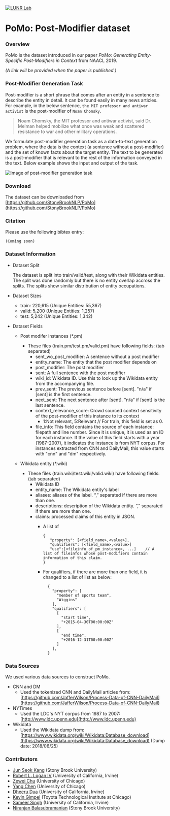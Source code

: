[![LUNR Lab](https://www3.cs.stonybrook.edu/~junkang/images/new_lunr_logo4_small.png)](http://lunr.cs.stonybrook.edu/)

# PoMo: Post-Modifier dataset

### Overview

   PoMo is the dataset introduced in our paper *PoMo: Generating Entity-Specific Post-Modifiers in Context* from NAACL 2019. 
   
   *(A link will be provided when the paper is published.)*


### Post-Modifier Generation Task
   
   Post-modifier is a short phrase that comes after an entity in a sentence to describe the entity in detail. It can be found easily in many news articles. For example, in the below sentence, `the MIT professor and antiwar activist` is the post-modifier of `Noam Chomsky`.
     
   
   >Noam Chomsky, the MIT professor and antiwar activist, said Dr. Melman helped mobilize what once was weak and scattered resistance to war and other military operations. 
   
    
   We formulate post-modifier generation task as a data-to-text generation problem, where the data is the context (a sentence without a post-modifier) and the set of known facts about the target entity. The text to be generated is a post-modifier that is relevant to the rest of the information conveyed in the text. Below example shows the input and output of the task.
     
   ![Image of post-modifier generation task](https://www3.cs.stonybrook.edu/~junkang/images/pm_gen_task_screenshot.png)
   

### Download

   The dataset can be downloaded from [https://github.com/StonyBrookNLP/PoMo](https://github.com/StonyBrookNLP/PoMo)

### Citation

   Please use the following bibtex entry:

   ```
   (Coming soon)
   ```

### Dataset Information
   - Dataset Split

      The dataset is split into train/valid/test, along with their Wikidata entities. The split was done randomly but there is no entity overlap accross the splits. The splits show similar distribution of entity occupations. 

   - Dataset Sizes

      - train: 220,615 (Unique Entities: 55,367)
      - valid:   5,200 (Unique Entities: 1,257)
      -  test:   5,242 (Unique Entities: 1,342)

   - Dataset Fields

      - Post modifer instances (*.pm)
        - These files (train.pm/test.pm/valid.pm) have following fields: (tab separated)
          - sent_wo_post_modifier: A sentence without a post modifier
          - entity_name: The entity that the post modifier depends on
          - post_modifier: The post modifier
          - sent: A full sentence with the post modifier
          - wiki_id: Wikidata ID. Use this to look up the Wikidata entity from the accompanying file.
          - prev_sent: The previous sentence before [sent]. "n/a" if [sent] is the first sentence.
          - next_sent: The next sentence after [sent]. "n/a" if [sent] is the last sentence.
          - context_relevance_score: Crowd sourced context sensitivity of the post-modifier of this instance to its context
            - 1:Not relevant, 5:Relevant   // For train, this field is set as 0.
          - file_info: This field contains the source of each instance: filepath and line number. 
                       Since it is unique, it is used as an ID for each instance. 
                       If the value of this field starts with a year (1987-2007), it indicates the instance is from NYT corpus.
                       For instances extracted from CNN and DailyMail, this value starts with "cnn" and "dm" respectively.


      - Wikidata entity (*.wiki)
        - These files (train.wiki/test.wiki/valid.wiki) have following fields: (tab separated)
          - Wikidata ID
          - entity_name: The Wikidata entity's label
          - aliases: aliases of the label. “,” separated if there are more than one. 
          - descriptions: description of the Wikidata entity. “,” separated if there are more than one. 
          - claims: processed claims of this entity in JSON. 
            - A list of   
              ```
              {
                 "property": [<field_name>,<value>],
                 "qualifiers": [<field_name>,<value>]
                 "use":[<fileinfo_of_pm_instance>, ...]    // A list of fileinfos whose post-modifiers contain information of this claim. 
              }
              ```

            - For qualifiers, if there are more than one field, it is changed to a list of list as below:
                ```
                  {
                    "property": [
                      "member of sports team",
                      "Wiggins"
                    ],
                    "qualifiers": [
                      [
                        "start time",
                        "+2015-04-30T00:00:00Z"
                      ],
                      [
                        "end time",
                        "+2016-12-31T00:00:00Z"
                      ]
                    ],
                  }
                ```

### Data Sources

   We used various data sources to construct PoMo. 
  
   - CNN and DM
     - Used the tokenized CNN and DailyMail articles from: [https://github.com/JafferWilson/Process-Data-of-CNN-DailyMail](https://github.com/JafferWilson/Process-Data-of-CNN-DailyMail)
   - NYTimes
     - Used the LDC's NYT corpus from 1987 to 2007: [http://www.ldc.upenn.edu](http://www.ldc.upenn.edu)
   - Wikidata
     - Used the Wikidata dump from: [https://www.wikidata.org/wiki/Wikidata:Database_download](https://www.wikidata.org/wiki/Wikidata:Database_download)  (Dump date: 2018/06/25)


### Contributors
   
   - [Jun Seok Kang](https://www3.cs.stonybrook.edu/~junkang/) (Stony Brook University)
   - [Robert L. Logan IV](https://rloganiv.github.io/) (University of California, Irvine)
   - [Zewei Chu](http://people.cs.uchicago.edu/~zeweichu/) (University of Chicago)
   - [Yang Chen](https://edchengg.github.io/) (University of Chicago)
   - [Dheeru Dua](https://ddua.github.io/src/index.html) (University of California, Irvine)
   - [Kevin Gimpel](https://ttic.uchicago.edu/~kgimpel/) (Toyota Technological Institute at Chicago)
   - [Sameer Singh](http://sameersingh.org/) (University of California, Irvine)
   - [Niranjan Balasubramanian](https://www3.cs.stonybrook.edu/~niranjan/) (Stony Brook University)
      
   
